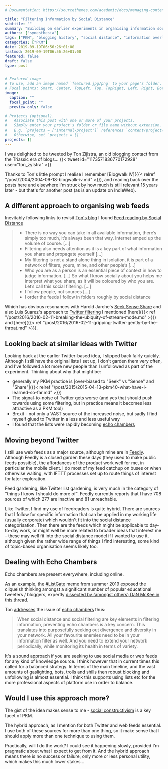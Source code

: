 ```yaml
---
# Documentation: https://sourcethemes.com/academic/docs/managing-content/

title: "Filtering Information by Social Distance"
subtitle: ""
summary: "Building on earlier experiments in organising information sources based on degree of social connection."
authors: ["synesthesia"]
tags: ["PKM", "blogging history", "social distance", "information overload", "blogwalk"]
categories: ["PKM"]
date: 2019-09-19T06:56:26+01:00
lastmod: 2019-09-19T06:56:26+01:00
featured: false
draft: false
type: post


# Featured image
# To use, add an image named `featured.jpg/png` to your page's folder.
# Focal points: Smart, Center, TopLeft, Top, TopRight, Left, Right, BottomLeft, Bottom, BottomRight.
image:
  caption: ""
  focal_point: ""
  preview_only: false

# Projects (optional).
#   Associate this post with one or more of your projects.
#   Simply enter your project's folder or file name without extension.
#   E.g. `projects = ["internal-project"]` references `content/project/deep-learning/index.md`.
#   Otherwise, set `projects = []`.
projects: []
---
```

I was delighted to be tweeted by Ton Zijlstra, an old blogging contact from the Triassic era of blogs...
{{< tweet id="1173571836770172928" user="ton_zylstra" >}}

Thanks to Ton's little prompt I realise I remember [Blogwalk IV]({{< relref "/post/2004/2004-09-18-blogwalk-iv.md" >}}), and reading back over the posts here and elsewhere I'm struck by how much is still relevant 15 years later - but that's for another post (as is an update on IndieWeb).

## A different approach to organising web feeds

Inevitably following links to revisit [Ton's blog](https://www.zylstra.org/blog/) I found [Feed reading by Social Distance][1]

> * There is no way you can take in all available information, there’s simply too much, it’s always been that way. Internet amped up the volume of course. [...]
> * Filtering also needs attention as it is a key part of what information you share and propagate yourself [...]
> * My filtering is not a stand alone thing in isolation, it is part of a network of filters, yours, mine, and other people’s [...]
> * Who you are as a person is an essential piece of context in how to judge information. [...] So what I know socially about you helps me interpret what you share, as it will be coloured by who you are. Let’s call this social filtering. [...]
> * I follow people, not sources [...]
> * I order the feeds I follow in folders roughly by social distance

Which has obvious resonances with Harold Jarche's [Seek Sense Share](https://jarche.com/2014/02/the-seek-sense-share-framework/) and also Luis Suarez's approach to [Twitter filtering](http://www.elsua.net/2015/09/23/is-twitter-where-connections-go-to-die-the-unfollowing-experiment/) I mentioned [here]({{< ref "/post/2016/2016-02-11-breaking-the-ubiquity-of-stream-mode.md" >}}) and [here]({{< ref "/post/2016/2016-02-11-gripping-twitter-gently-by-the-throat.md" >}}).

## Looking back at similar ideas with Twitter

Looking back at the earlier Twitter-based idea, I slipped back fairly quickly. Although I still have the original lists I set up, I don't garden them very often, and I've followed a lot more new people than I unfollowed as part of the experiment. Thinking about why that might be:

* generally my PKM practice is [over-biased to "Seek" vs "Sense" and "Share"]({{< relref "/post/2015/2015-04-13-pkm40-what-have-i-learned-so-far.md" >}})
* The signal-to-noise of Twitter gets worse (and yes that should push towards using some filtering, but in practice means it becomes less attractive as a PKM tool)
* Brexit - not only a VAST source of the increased noise, but sadly I find myself glued to Twitter in a less and less useful way
* I found that the lists were rapidly becoming [echo chambers]

## Moving beyond Twitter

I still use web feeds as a major source, although mine are in [Feedly](feedly.com). Although Feedly is a closed garden these days (they used to make public feeds possible), the affordances of the product work well for me, in particular the mobile client. I do most of my feed catchup on buses or when otherwise waiting, with IFTTT processes set up to route things of interest for later exploration.

Feed gardening, like Twitter list gardening, is very much in the category of "things I know I should do more of". Feedly currently reports that I have 708 sources of which 277 are inactive and 81 unreachable.

Like Twitter, I find my use of feedreaders is quite hybrid. There are sources that I follow for specific information that can be applied in my working life (usually corporate) which wouldn't fit into the social distance categorisation. Then there are the feeds which might be applicable to day-to-day work, or might well be more related to broader ideas that interest me - these may well fit into the social distance model if I wanted to use it, although given the rather wide range of things I find interesting, some kind of topic-based organisation seems likely too.

## Dealing with Echo Chambers

Echo chambers are present everywhere, including online.

As an example, the [#ListGate](https://twitter.com/hashtag/ListGate) meme from summer 2019 exposed the cliqueish thinking amongst a significant number of popular educational tweeters / bloggers, expertly [dissected by (amongst others) DaN McKee in this thread](https://twitter.com/ssbfathers/status/1162260315691601921).

Ton [addresses][1] the issue of [echo chambers] thus:

> When social distance and social filtering are key elements in filtering information, preventing echo chambers is a key concern. This translates into purposefully seeking out divergence and diversity in your network. All your favourite enemies need to be in your information filter as well. And you need to extend your network periodically, while monitoring its health in terms of variety.

It's a sound approach if you are seeking to use social media or web feeds for any kind of knowledge source. I think however that in current times this called for a balanced strategy. In terms of the main timeline, and the vast amounts of gaslighting, bots, trolls and shills then robust blocking and unfollowing is almost essential. I think this supports using lists etc for the more professional aspects of platform use in order to balance.

## Would I use this approach more?

The gist of the idea makes sense to me - [social constructivism][2] is a key facet of PKM.

The hybrid approach, as I mention for both Twitter and web feeds essential. I use both of these sources for more than one thing, so it make sense that I should apply more than one technique to using them.

Practically, will I do the work? I could see it happening slowly, provided I'm pragmatic about what I expect to get from it. And the hybrid approach means there is no success or failure, only more or less personal utility, which makes this much lower stakes...




[echo chambers]: https://en.wikipedia.org/wiki/Echo_chamber_(media)
[1]: https://www.zylstra.org/blog/2019/06/feed-reading-by-social-distance/
[2]: https://en.wikipedia.org/wiki/Social_constructivism
